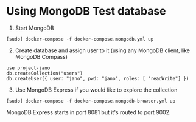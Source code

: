 # Using MongoDB Test database

1. Start MongoDB

```shell
[sudo] docker-compose -f docker-compose.mongodb.yml up
```

2. Create database and assign user to it (using any MongoDB client, like MongoDB Compass)

````
use project-jano
db.createCollection("users")
db.createUser({ user: "jano", pwd: "jano", roles: [ "readWrite"] })
````

3. Use MongoDB Express if you would like to explore the collection

```shell
[sudo] docker-compose -f docker-compose.mongodb-browser.yml up
```

MongoDB Express starts in port 8081 but it's routed to port 9002.